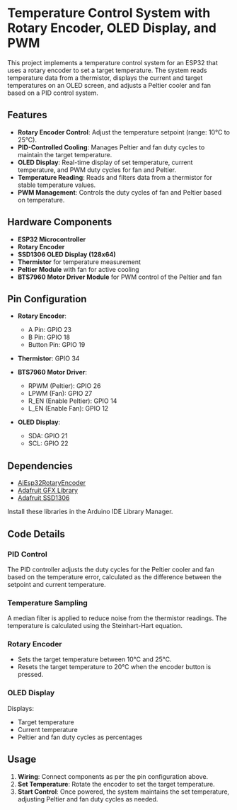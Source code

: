 # Temperature Control System with Rotary Encoder, OLED Display, and PWM

This project implements a temperature control system for an ESP32 that uses a rotary encoder to set a target temperature. The system reads temperature data from a thermistor, displays the current and target temperatures on an OLED screen, and adjusts a Peltier cooler and fan based on a PID control system.

## Features
- **Rotary Encoder Control**: Adjust the temperature setpoint (range: 10°C to 25°C).
- **PID-Controlled Cooling**: Manages Peltier and fan duty cycles to maintain the target temperature.
- **OLED Display**: Real-time display of set temperature, current temperature, and PWM duty cycles for fan and Peltier.
- **Temperature Reading**: Reads and filters data from a thermistor for stable temperature values.
- **PWM Management**: Controls the duty cycles of fan and Peltier based on temperature.

## Hardware Components
- **ESP32 Microcontroller**
- **Rotary Encoder**
- **SSD1306 OLED Display (128x64)**
- **Thermistor** for temperature measurement
- **Peltier Module** with fan for active cooling
- **BTS7960 Motor Driver Module** for PWM control of the Peltier and fan

## Pin Configuration
- **Rotary Encoder**:  
  - A Pin: GPIO 23
  - B Pin: GPIO 18
  - Button Pin: GPIO 19

- **Thermistor**: GPIO 34
- **BTS7960 Motor Driver**:  
  - RPWM (Peltier): GPIO 26
  - LPWM (Fan): GPIO 27
  - R_EN (Enable Peltier): GPIO 14
  - L_EN (Enable Fan): GPIO 12

- **OLED Display**:  
  - SDA: GPIO 21
  - SCL: GPIO 22

## Dependencies
- [AiEsp32RotaryEncoder](https://github.com/eresid/AiEsp32RotaryEncoder)
- [Adafruit GFX Library](https://github.com/adafruit/Adafruit-GFX-Library)
- [Adafruit SSD1306](https://github.com/adafruit/Adafruit_SSD1306)

Install these libraries in the Arduino IDE Library Manager.

## Code Details

### PID Control
The PID controller adjusts the duty cycles for the Peltier cooler and fan based on the temperature error, calculated as the difference between the setpoint and current temperature.

### Temperature Sampling
A median filter is applied to reduce noise from the thermistor readings. The temperature is calculated using the Steinhart-Hart equation.

### Rotary Encoder
- Sets the target temperature between 10°C and 25°C.
- Resets the target temperature to 20°C when the encoder button is pressed.

### OLED Display
Displays:
- Target temperature
- Current temperature
- Peltier and fan duty cycles as percentages

## Usage

1. **Wiring**: Connect components as per the pin configuration above.
2. **Set Temperature**: Rotate the encoder to set the target temperature.
3. **Start Control**: Once powered, the system maintains the set temperature, adjusting Peltier and fan duty cycles as needed.

